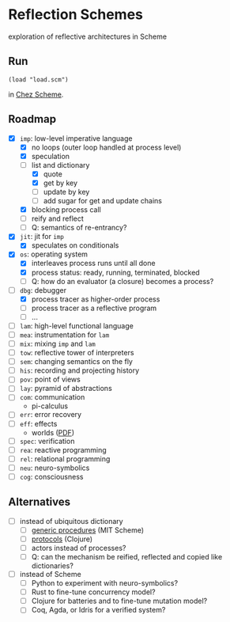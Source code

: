 # Reflection Schemes

exploration of reflective architectures in Scheme

## Run

`(load "load.scm")`

in [Chez Scheme](http://cisco.github.io/ChezScheme/).

## Roadmap

- [x] `imp`: low-level imperative language
  - [x] no loops (outer loop handled at process level)
  - [x] speculation
  - [ ] list and dictionary
    - [x] quote
    - [x] get by key
    - [ ] update by key
    - [ ] add sugar for get and update chains
  - [x] blocking process call
  - [ ] reify and reflect
  - [ ] Q: semantics of re-entrancy?
- [x] `jit`: jit for `imp`
  - [x] speculates on conditionals
- [x] `os`: operating system
  - [x] interleaves process runs until all done
  - [x] process status: ready, running, terminated, blocked
  - [ ] Q: how do an evaluator (a closure) becomes a process?
- [ ] `dbg`: debugger
  - [x] process tracer as higher-order process
  - [ ] process tracer as a reflective program
  - [ ] ...
- [ ] `lam`: high-level functional language
- [ ] `mea`: instrumentation for `lam`
- [ ] `mix`: mixing `imp` and `lam`
- [ ] `tow`: reflective tower of interpreters
- [ ] `sem`: changing semantics on the fly
- [ ] `his`: recording and projecting history
- [ ] `pov`: point of views
- [ ] `lay`: pyramid of abstractions
- [ ] `com`: communication
  - pi-calculus
- [ ] `err`: error recovery
- [ ] `eff`: effects
  - worlds ([PDF](http://www.vpri.org/pdf/tr2011001_final_worlds.pdf))
- [ ] `spec`: verification
- [ ] `rea`: reactive programming
- [ ] `rel`: relational programming
- [ ] `neu`: neuro-symbolics
- [ ] `cog`: consciousness

## Alternatives

- [ ] instead of ubiquitous dictionary
  - [ ] [generic procedures](https://www.gnu.org/software/mit-scheme/documentation/mit-scheme-sos/Generic-Procedures.html#Generic-Procedures) (MIT Scheme)
  - [ ] [protocols](https://clojure.org/reference/protocols) (Clojure)
  - [ ] actors instead of processes?
  - [ ] Q: can the mechanism be reified, reflected and copied like dictionaries?

- [ ] instead of Scheme
  - [ ] Python to experiment with neuro-symbolics?
  - [ ] Rust to fine-tune concurrency model?
  - [ ] Clojure for batteries and to fine-tune mutation model?
  - [ ] Coq, Agda, or Idris for a verified system?
